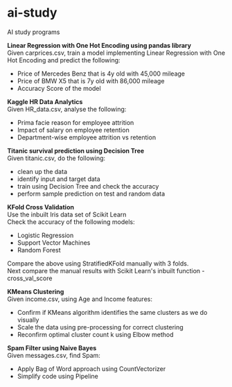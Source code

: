 # ai-study
AI study programs

**Linear Regression with One Hot Encoding using pandas library**\
Given carprices.csv, train a model implementing Linear Regression with One Hot Encoding and predict the following:
- Price of Mercedes Benz that is 4y old with 45,000 mileage
- Price of BMW X5 that is 7y old with 86,000 mileage
- Accuracy Score of the model

**Kaggle HR Data Analytics**\
Given HR_data.csv, analyse the following:
- Prima facie reason for employee attrition
- Impact of salary on employee retention
- Department-wise employee attrition vs retention

**Titanic survival prediction using Decision Tree**\
Given titanic.csv, do the following:
- clean up the data
- identify input and target data
- train using Decision Tree and check the accuracy
- perform sample prediction on test and random data

**KFold Cross Validation**\
Use the inbuilt Iris data set of Scikit Learn\
Check the accuracy of the following models:
- Logistic Regression
- Support Vector Machines
- Random Forest

Compare the above using StratifiedKFold manually with 3 folds.\
Next compare the manual results with Scikit Learn's inbuilt function - cross_val_score

**KMeans Clustering**\
Given income.csv, using Age and Income features:
- Confirm if KMeans algorithm identifies the same clusters as we do visually
- Scale the data using pre-processing for correct clustering
- Reconfirm optimal cluster count k using Elbow method

**Spam Filter using Naive Bayes**\
Given messages.csv, find Spam:
 - Apply Bag of Word approach using CountVectorizer
 - Simplify code using Pipeline